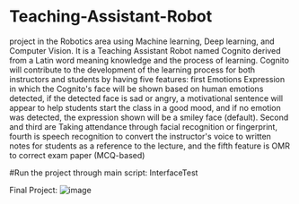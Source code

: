 # Teaching-Assistant-Robot

project in the Robotics area using Machine learning, Deep learning, and Computer Vision. It is a Teaching Assistant Robot named Cognito derived from a Latin word meaning knowledge and the process of learning. Cognito will contribute to the development of the learning process for both instructors and students by having five features: first  Emotions Expression in which the Cognito's face will be shown based on human emotions detected, if the detected face is sad or angry, a motivational sentence will appear to help students start the class in a good mood, and if no emotion was detected, the expression shown will be a smiley face (default). Second and third are Taking attendance through facial recognition or fingerprint, fourth is speech recognition to convert the instructor's voice to written notes for students as a reference to the lecture, and the fifth feature is OMR to correct exam paper (MCQ-based)

#Run the project through main script: InterfaceTest

Final Project:
![image](https://github.com/user-attachments/assets/5997cb2e-c9a0-4656-9314-5bed0cde6f7d)

